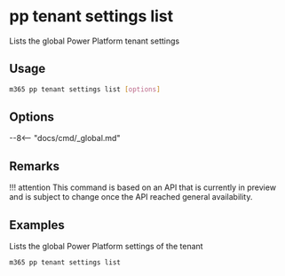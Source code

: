 # pp tenant settings list

Lists the global Power Platform tenant settings

## Usage

```sh
m365 pp tenant settings list [options]
```

## Options

--8<-- "docs/cmd/_global.md"

## Remarks

!!! attention
    This command is based on an API that is currently in preview and is subject to change once the API reached general availability.

## Examples

Lists the global Power Platform settings of the tenant

```sh
m365 pp tenant settings list
```
